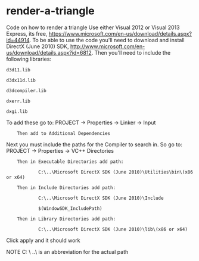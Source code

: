 # render-a-triangle
Code on how to render a triangle
Use either Visual 2012 or Visual 2013 Express, its free, https://www.microsoft.com/en-us/download/details.aspx?id=44914.
To be able to use the code you'll need to download and install 
DirectX (June 2010) SDK, http://www.microsoft.com/en-us/download/details.aspx?id=6812.
Then you'll need to include the following libraries:

	d3d11.lib
	
	d3dx11d.lib
	
	d3dcompiler.lib
	
	dxerr.lib
	
	dxgi.lib

To add these go to:
	 PROJECT -> Properties -> Linker -> Input
	 
		Then add to Additional Dependencies

Next you must include the paths for the Compiler to search in.
So go to:
	PROJECT -> Properties -> VC++ Directories
	
		Then in Executable Directories add path:
		
				C:\..\Microsoft DirectX SDK (June 2010)\Utilities\bin\(x86 or x64)
				
		Then in Include Directories add path:
		
				C:\..\Microsoft DirectX SDK (June 2010)\Include
				
				$(WindowSDK_IncludePath)
				
		Then in Library Directories add path:
		
				C:\..\Microsoft DirectX SDK (June 2010)\lib\(x86 or x64)

Click apply and it should work

NOTE C: \ ..\ is an abbreviation for the actual path 
